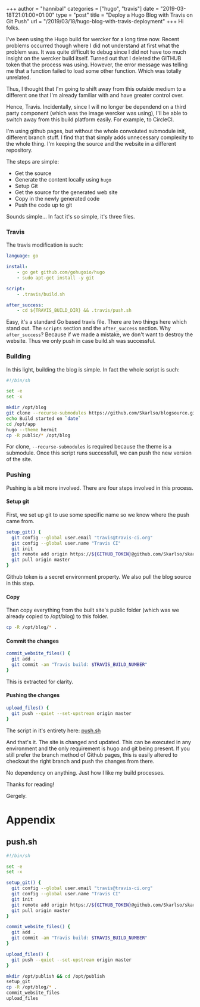 +++
author = "hannibal"
categories = ["hugo", "travis"]
date = "2019-03-18T21:01:00+01:00"
type = "post"
title = "Deploy a Hugo Blog with Travis on Git Push"
url = "/2019/03/18/hugo-blog-with-travis-deployment"
+++
Hi folks.

I've been using the Hugo build for wercker for a long time now. Recent problems occurred though where I did not understand at first
what the problem was. It was quite difficult to debug since I did not have too much insight on the wercker build itself. Turned
out that I deleted the GITHUB token that the process was using. However, the error message was telling me that a function failed
to load some other function. Which was totally unrelated.

Thus, I thought that I'm going to shift away from this outside medium to a different one that I'm already familiar with and have
greater control over.

Hence, Travis. Incidentally, since I will no longer be dependend on a third party component (which was the image wercker was
using), I'll be able to switch away from this build platform easily. For example, to CircleCI.

I'm using github pages, but without the whole convoluted submodule init, different branch stuff. I find that that simply adds unnecessary complexity to the whole thing. I'm keeping the source and the website in a different repository.

The steps are simple:

* Get the source
* Generate the content locally using `hugo`
* Setup Git
* Get the source for the generated web site
* Copy in the newly generated code
* Push the code up to git

Sounds simple... In fact it's so simple, it's three files.

### Travis

The travis modification is such:

~~~yaml
language: go

install:
    - go get github.com/gohugoio/hugo
    - sudo apt-get install -y git

script:
    - .travis/build.sh

after_success:
    - cd ${TRAVIS_BUILD_DIR} && .travis/push.sh
~~~

Easy, it's a standard Go based travis file. There are two things here which stand out. The `scripts` section and the
`after_success` section. Why `after_success`? Because if we made a mistake, we don't want to destroy the website. Thus we only
push in case build.sh was successful.

### Building

In this light, building the blog is simple. In fact the whole script is such:

~~~bash
#!/bin/sh

set -e
set -x

mkdir /opt/blog
git clone --recurse-submodules https://github.com/Skarlso/blogsource.git /opt/app
echo Build started on `date`
cd /opt/app
hugo --theme hermit
cp -R public/* /opt/blog
~~~

For clone, `--recurse-submodules` is required because the theme is a submodule. Once this script runs successfull,
we can push the new version of the site.

### Pushing

Pushing is a bit more involved. There are four steps involved in this process.

#### Setup git

First, we set up git to use some specific name so we know where the push came from.

~~~bash
setup_git() {
  git config --global user.email "travis@travis-ci.org"
  git config --global user.name "Travis CI"
  git init
  git remote add origin https://${GITHUB_TOKEN}@github.com/Skarlso/skarlso.github.io.git > /dev/null 2>&1
  git pull origin master
}
~~~

Github token is a secret environment property. We also pull the blog source in this step.

#### Copy

Then copy everything from the built site's public folder (which was we already copied to /opt/blog) to this folder.

~~~bash
cp -R /opt/blog/* .
~~~

#### Commit the changes

~~~bash
commit_website_files() {
  git add .
  git commit -am "Travis build: $TRAVIS_BUILD_NUMBER"
}
~~~

This is extracted for clarity.

#### Pushing the changes

~~~bash
upload_files() {
  git push --quiet --set-upstream origin master
}
~~~

The script in it's entirety here: [push.sh](#push.sh)

And that's it. The site is changed and updated. This can be executed in any environment and the only requirement is hugo and git being present. If you still prefer the branch method of Github pages, this is easily altered to checkout the right branch and push the changes from there.

No dependency on anything. Just how I like my build processes.

Thanks for reading!

Gergely.

# Appendix

## push.sh

~~~bash
#!/bin/sh

set -e
set -x

setup_git() {
  git config --global user.email "travis@travis-ci.org"
  git config --global user.name "Travis CI"
  git init
  git remote add origin https://${GITHUB_TOKEN}@github.com/Skarlso/skarlso.github.io.git > /dev/null 2>&1
  git pull origin master
}

commit_website_files() {
  git add .
  git commit -am "Travis build: $TRAVIS_BUILD_NUMBER"
}

upload_files() {
  git push --quiet --set-upstream origin master
}

mkdir /opt/publish && cd /opt/publish
setup_git
cp -R /opt/blog/* .
commit_website_files
upload_files
~~~
